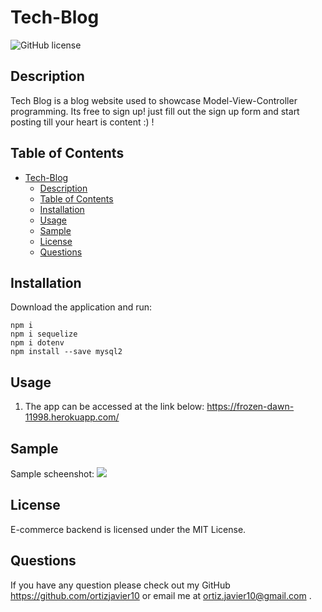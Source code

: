 # Tech-Blog

![GitHub license](https://img.shields.io/badge/license-MIT-blue.svg)

## Description
Tech Blog is a blog website used to showcase Model-View-Controller programming. Its free to sign up! just fill out the sign up form and start posting till your heart is content :) ! 


## Table of Contents
- [Tech-Blog](#tech-blog)
  - [Description](#description)
  - [Table of Contents](#table-of-contents)
  - [Installation](#installation)
  - [Usage](#usage)
  - [Sample](#sample)
  - [License](#license)
  - [Questions](#questions)

## Installation
Download the application and run:
```
npm i
npm i sequelize
npm i dotenv
npm install --save mysql2

```

## Usage
1. The app can be accessed at the link below:
https://frozen-dawn-11998.herokuapp.com/


## Sample
Sample scheenshot:
<img src="./images/tech_blog.PNG" >



## License
E-commerce backend is licensed under the MIT License.

## Questions
If you have any question please check out my GitHub https://github.com/ortizjavier10 or email me at ortiz.javier10@gmail.com .
